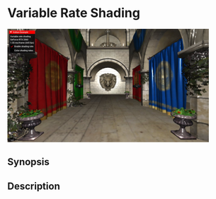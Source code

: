 # Variable Rate Shading

<img src="../../screenshots/variablerateshading.jpg" height="256px">

## Synopsis


## Description
